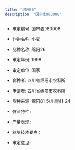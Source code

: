 ```yaml
---
title: "绵阳26"
description: "国审麦980008"
---
```

* 审定编号:  国审麦980008

*  作物名称:  小麦

*  品种名称:  绵阳26

*  审定年份:  1998

*  审定单位:  国家

* 育种者:  四川省绵阳市农科所

*  申请者:  四川省绵阳市农科所

*  品种来源:  绵阳81-5/川育81-24

*  特征特性 : 

 
*  产量表现 : 


*  栽培技术要点 : 


*  审定意见 : 

